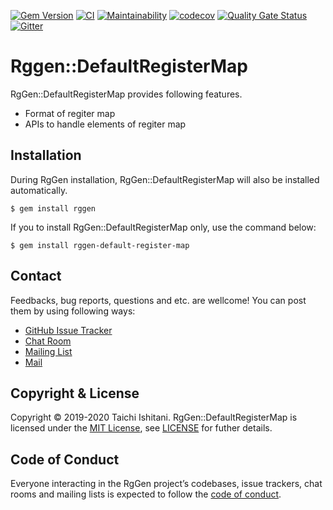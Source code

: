 [![Gem Version](https://badge.fury.io/rb/rggen-default-register-map.svg)](https://badge.fury.io/rb/rggen-default-register-map)
[![CI](https://github.com/rggen/rggen-default-register-map/workflows/CI/badge.svg)](https://github.com/rggen/rggen-default-register-map/actions?query=workflow%3ACI)
[![Maintainability](https://api.codeclimate.com/v1/badges/73177494e096af47f09e/maintainability)](https://codeclimate.com/github/rggen/rggen-default-register-map/maintainability)
[![codecov](https://codecov.io/gh/rggen/rggen-default-register-map/branch/master/graph/badge.svg)](https://codecov.io/gh/rggen/rggen-default-register-map)
[![Quality Gate Status](https://sonarcloud.io/api/project_badges/measure?project=rggen_rggen-default-register-map&metric=alert_status)](https://sonarcloud.io/dashboard?id=rggen_rggen-default-register-map)
[![Gitter](https://badges.gitter.im/rggen/rggen.svg)](https://gitter.im/rggen/rggen?utm_source=badge&utm_medium=badge&utm_campaign=pr-badge)


# Rggen::DefaultRegisterMap

RgGen::DefaultRegisterMap provides following features.

* Format of regiter map
* APIs to handle elements of regiter map

## Installation

During RgGen installation, RgGen::DefaultRegisterMap will also be installed automatically.

```
$ gem install rggen
```

If you to install RgGen::DefaultRegisterMap only, use the command below:

```
$ gem install rggen-default-register-map
```

## Contact

Feedbacks, bug reports, questions and etc. are wellcome! You can post them by using following ways:

* [GitHub Issue Tracker](https://github.com/rggen/rggen-default-register-map/issues)
* [Chat Room](https://gitter.im/rggen/rggen)
* [Mailing List](https://groups.google.com/d/forum/rggen)
* [Mail](mailto:rggen@googlegroups.com)

## Copyright & License

Copyright &copy; 2019-2020 Taichi Ishitani. RgGen::DefaultRegisterMap is licensed under the [MIT License](https://opensource.org/licenses/MIT), see [LICENSE](LICENSE) for futher details.

## Code of Conduct

Everyone interacting in the RgGen project’s codebases, issue trackers, chat rooms and mailing lists is expected to follow the [code of conduct](https://github.com/rggen/rggen-default-register-map/blob/master/CODE_OF_CONDUCT.md).
